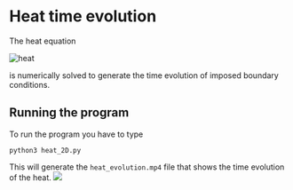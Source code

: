 # Heat time evolution
The heat equation 

![heat](http://mathurl.com/yaqjp2kr.png) 

is numerically solved to generate the time evolution of imposed boundary conditions.


## Running the program

To run the program you have to type


```
python3 heat_2D.py

```

This will generate the `heat_evolution.mp4`  file that shows the time evolution of the heat.
![](heat.gif)
